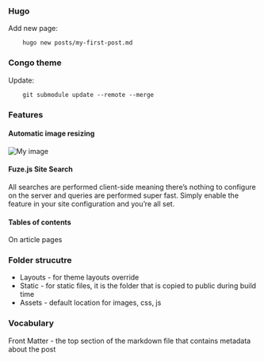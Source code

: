 
### Hugo

Add new page:

```
    hugo new posts/my-first-post.md
```

### Congo theme

Update:

```
    git submodule update --remote --merge
```


### Features

#### Automatic image resizing

<!-- Markdown: ![My image](image.jpg) -->
<img
  srcset="
    /image_320x0_resize_q75_box.jpg 320w,
    /image_635x0_resize_q75_box.jpg 635w,
    /image_1024x0_resize_q75_box.jpg 1024w,
    /image_1270x0_resize_q75_box.jpg 2x"
  src="/image_635x0_resize_q75_box.jpg"
  alt="My image"
/>

#### Fuze.js Site Search
All searches are performed client-side meaning there’s nothing to configure on the server and queries are performed super fast. Simply enable the feature in your site configuration and you’re all set.

#### Tables of contents 
On article pages

### Folder strucutre

- Layouts - for theme layouts override
- Static - for static files, it is the folder that is copied to public during build time
- Assets - default location for images, css, js

### Vocabulary

Front Matter - the top section of the markdown file that contains metadata about the post
